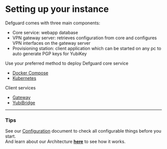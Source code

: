 # Setting up your instance

Defguard comes with three main components:

- Core service: webapp database
- VPN gateway server: retrieves configuration from core and configures VPN interfaces on the gateway server
- Provisioning station: client application which can be started on any pc to auto generate PGP keys for YubiKey

Use your preferred method to deploy Defguard core service

- [Docker Compose](docker-compose.md)
- [Kubernetes](kubernetes.md)

Client services

- [Gateway](gateway.md)
- [YubiBridge](enteprise-features/yubikey-provisioning.md)

--- 

### Tips
See our [Configuration](in-depth/environmental-variables-configuration.md) document to check all configurable things before you start.\
And learn about our Architecture [**here**](in-depth/architecture.md) to see how it works.
